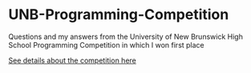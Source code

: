 # UNB-Programming-Competition
Questions and my answers from the University of New Brunswick High School Programming Competition in which I won first place

<a href="https://web.archive.org/web/20170518222147/https://www.unb.ca/saintjohn/sase/dept/csas/competitions/high-school-competitions/index.html" target="_blank">See details about the competition here</a>
